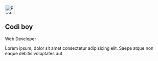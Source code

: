 <!DOCTYPE html>
<html lang="en">
<head>
    <meta charset="UTF-8">
        <meta name="viewport" content="width=device-width, initial-scale=1.0">
            <title>Profile card</title>
                <head>
                        <link rel="stylesheet" href="https://cdnjs.cloudflare.com/ajax/libs/font-awesome/5.15.4/css/all.min.css" integrity="sha512-..." crossorigin="anonymous" />
                            </head>    
                                <link rel="stylesheet" href="style.css">
                                </head>
                                <body>
                                    <div class="profile-card">
                                            <div class="profile-header">
                                                        <img src="user.png" alt="Profile Photo" width="30px" height="30px">
                                                                    <h2>Codi boy</h2>
                                                                                <p>Web Developer</p>
                                                                                        </div>
                                                                                                <div class="profile-info">
                                                                                                            <p>Lorem ipsum, dolor sit amet consectetur adipisicing elit. Saepe atque non eaque debitis voluptates aut.</p>
                                                                                                                    </div>
                                                                                                                            <div class="profile-social">
                                                                                                                                        <a href="" class="social-link"><i class="fab fa-instagram"></i></a>
                                                                                                                                                    <a href="#" class="social-link"><i class="fab fa-github"></i></a>
                                                                                                                                                                <a href="#" class="social-link"><i class="fab fa-linkedin"></i></a>
                                                                                                                                                                            <a href="#" class="social-link"><i class="fab fa-twitter"></i></a>
                                                                                                                                                                                    </div>
                                                                                                                                                                                        </div>
                                                                                                                                                                                        </body>
                                                                                                                                                                                        <script src="script.js"></script>
                                                                                                                                                                                        </html>